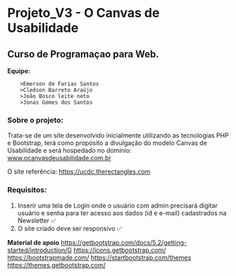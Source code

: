# Projeto_V3 - O Canvas de Usabilidade

## Curso de Programaçao para Web.

**Equipe:** 

        >Emerson de Farias Santos
        >Cledson Barreto Araújo
        >João Bosco leite neto
        >Jonas Gomes dos Santos

### **Sobre o projeto:**

Trata-se de um site desenvolvido inicialmente utilizando as tecnologias PHP e Bootstrap, terá como propósito a divulgação do modelo Canvas de Usabilidade e será hospedado no domínio: www.ocanvasdeusabilidade.com.br

O site referência: https://ucdc.therectangles.com

### **Requisitos:**

1. Inserir uma tela de Login onde o usuário com admin precisará digitar usuário e senha para ter acesso aos dados (id e e-mail) cadastrados na Newsletter ✅
2. O site criado deve ser responsivo ✅

**Material de apoio**
https://getbootstrap.com/docs/5.2/getting-started/introduction/G
https://icons.getbootstrap.com/
https://bootstrapmade.com/
https://startbootstrap.com/themes
https://themes.getbootstrap.com/